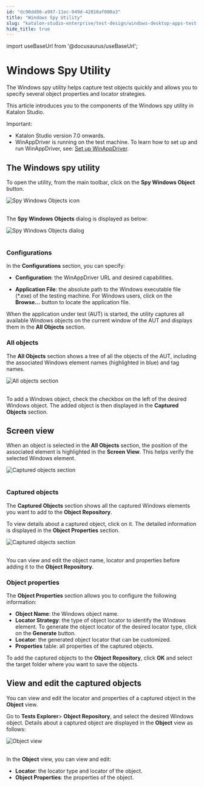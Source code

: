 ```yaml
---
id: "dc90dd80-a997-11ec-949d-42010af000a3"
title: "Windows Spy Utility"
slug: "katalon-studio-enterprise/test-design/windows-desktop-apps-test-design/windows-record-and-spy-utilities/windows-spy-utility"
hide_title: true
---
```

import useBaseUrl from '@docusaurus/useBaseUrl';


# <a id="id" class="anchor_top_offset"/><a id="ariaid-title1" class="anchor_top_offset"/>Windows Spy Utility

<p xmlns="http://www.w3.org/1999/xhtml" className="p">The Windows spy utility helps capture test objects quickly and   allows you to specify several object properties and locator   strategies.</p> 
<p xmlns="http://www.w3.org/1999/xhtml" className="p">This article introduces you to the components of the Windows spy   utility in Katalon Studio.</p> 
<div xmlns="http://www.w3.org/1999/xhtml" className="note important note_important"><span className="note__title">Important:</span> 
  <ul className="ul"><li className="li">Katalon Studio version 7.0 onwards.</li><li className="li">WinAppDriver is running on the test machine. To learn how to
      set up and run WinAppDriver, see: <a className="xref j-external-link" href="https://docs.katalon.com/katalon-studio/docs/setup-winappdriver.html" target="_blank">Set
        up WinAppDriver</a>.</li></ul>
</div>
    

## <a id="id_1" class="anchor_top_offset"/>The Windows spy utility

    
      
<p xmlns="http://www.w3.org/1999/xhtml" className="p">To open the utility, from the main toolbar, click on the   <strong className="ph b">Spy Windows Object</strong> button.</p> 
      
<p xmlns="http://www.w3.org/1999/xhtml" className="p">   <img className="image" src={useBaseUrl("https://github.com/katalon-studio/docs-images/raw/master/katalon-studio/docs/windows-spy-utility/KS-Windows-Spy-Objects-button.png")} alt="Spy Windows Objects icon" /><br /><br /> </p> 
      
<p xmlns="http://www.w3.org/1999/xhtml" className="p">The <strong className="ph b">Spy Windows Objects</strong> dialog is displayed as   below:</p> 
      
<p xmlns="http://www.w3.org/1999/xhtml" className="p">   <img className="image" src={useBaseUrl("https://github.com/katalon-studio/docs-images/raw/master/katalon-studio/docs/windows-spy-utility/KS-Windows-Object-Spy-dialog.png")} alt="Spy Windows Objects dialog" /><br /><br /> </p> 
    
          
      

### <a id="id_2" class="anchor_top_offset"/>Configurations

      
        
<p xmlns="http://www.w3.org/1999/xhtml" className="p">In the <strong className="ph b">Configurations</strong> section, you can   specify:</p> 
        
<ul xmlns="http://www.w3.org/1999/xhtml" className="ul">   <li className="li">     <p className="p">       <strong className="ph b">Configuration</strong>: the WinAppDriver URL and desired       capabilities.</p>   </li>   <li className="li">     <p className="p">       <strong className="ph b">Application File</strong>: the absolute path to the       Windows executable file (*.exe) of the testing machine. For Windows       users, click on the <strong className="ph b">Browse...</strong> button to locate the       application file.</p>   </li> </ul> 
        
<p xmlns="http://www.w3.org/1999/xhtml" className="p">When the application under test (AUT) is started, the utility   captures all available Windows objects on the current window of the   AUT and displays them in the <strong className="ph b">All Objects</strong>   section.</p> 
      
    
      

### <a id="id_3" class="anchor_top_offset"/>All objects

      
        
<p xmlns="http://www.w3.org/1999/xhtml" className="p">The <strong className="ph b">All Objects</strong> section shows a tree of all the   objects of the AUT, including the associated Windows element names   (highlighted in blue) and tag names.</p> 
        
<p xmlns="http://www.w3.org/1999/xhtml" className="p">   <img className="image" src={useBaseUrl("https://github.com/katalon-studio/docs-images/raw/master/katalon-studio/docs/windows-spy-utility/KS-All-Objects-section.png")} alt="All objects section" /><br /><br /> </p> 
        
<p xmlns="http://www.w3.org/1999/xhtml" className="p">To add a Windows object, check the checkbox on the left of the   desired Windows object. The added object is then displayed in the   <strong className="ph b">Captured Objects</strong> section.</p> 
      
    
    

## <a id="id_4" class="anchor_top_offset"/>Screen view

    
      
<p xmlns="http://www.w3.org/1999/xhtml" className="p">When an object is selected in the <strong className="ph b">All Objects</strong>   section, the position of the associated element is highlighted in   the <strong className="ph b">Screen View</strong>. This helps verify the selected   Windows element.</p> 
      
<p xmlns="http://www.w3.org/1999/xhtml" className="p">   <img className="image" src={useBaseUrl("https://github.com/katalon-studio/docs-images/raw/master/katalon-studio/docs/windows-spy-utility/KS-Screen-View-section.png")} alt="Captured objects section" /><br /><br /> </p> 
    
          
      

### <a id="id_5" class="anchor_top_offset"/>Captured objects

      
        
<p xmlns="http://www.w3.org/1999/xhtml" className="p">The <strong className="ph b">Captured Objects</strong> section shows all the   captured Windows elements you want to add to the <strong className="ph b">Object     Repository</strong>.</p> 
        
<p xmlns="http://www.w3.org/1999/xhtml" className="p">To view details about a captured object, click on it. The   detailed information is displayed in the <strong className="ph b">Object     Properties</strong> section.</p> 
        
<p xmlns="http://www.w3.org/1999/xhtml" className="p">   <img className="image" src={useBaseUrl("https://github.com/katalon-studio/docs-images/raw/master/katalon-studio/docs/windows-spy-utility/KS-Captured-Objects-section.png")} alt="Captured objects section" /><br /><br /> </p> 
        
<p xmlns="http://www.w3.org/1999/xhtml" className="p">You can view and edit the object name, locator and properties   before adding it to the <strong className="ph b">Object Repository</strong>.</p> 
      
    
      

### <a id="id_6" class="anchor_top_offset"/>Object properties

      
        
<p xmlns="http://www.w3.org/1999/xhtml" className="p">The <strong className="ph b">Object Properties</strong> section allows you to   configure the following information:</p> 
        
<ul xmlns="http://www.w3.org/1999/xhtml" className="ul">   <li className="li">     <strong className="ph b">Object Name</strong>: the Windows object name.</li>   <li className="li">     <strong className="ph b">Locator Strategy</strong>: the type of object locator     to identify the Windows element. To generate the object locator of     the desired locator type, click on the <strong className="ph b">Generate</strong>     button.</li>   <li className="li">     <strong className="ph b">Locator</strong>: the generated object locator that can     be customized.</li>   <li className="li">     <strong className="ph b">Properties</strong> table: all properties of the     captured objects.</li> </ul> 
        
<p xmlns="http://www.w3.org/1999/xhtml" className="p">To add the captured objects to the <strong className="ph b">Object     Repository</strong>, click <strong className="ph b">OK</strong> and select the   target folder where you want to save the objects.</p> 
      
    
    

## <a id="id_7" class="anchor_top_offset"/>View and edit the captured objects

    
      
<p xmlns="http://www.w3.org/1999/xhtml" className="p">You can view and edit the locator and properties of a captured   object in the <strong className="ph b">Object</strong> view.</p> 
      
<p xmlns="http://www.w3.org/1999/xhtml" className="p">Go to <strong className="ph b">Tests Explorer</strong>&gt; <strong className="ph b">Object     Repository</strong>, and select the desired Windows object. Details   about a captured object are displayed in the   <strong className="ph b">Object</strong> view as follows:</p> 
      
<p xmlns="http://www.w3.org/1999/xhtml" className="p">   <img className="image" src={useBaseUrl("https://github.com/katalon-studio/docs-images/raw/master/katalon-studio/docs/windows-spy-utility/KS-Object-view.png")} alt="Object view" /><br /><br /> </p> 
      
<p xmlns="http://www.w3.org/1999/xhtml" className="p">In the <strong className="ph b">Object</strong> view, you can view and edit:</p> 
      
<ul xmlns="http://www.w3.org/1999/xhtml" className="ul">   <li className="li">     <strong className="ph b">Locator</strong>: the locator type and locator of the     object.</li>   <li className="li">     <strong className="ph b">Object Properties</strong>: the properties of the     object.</li> </ul> 
    
  
